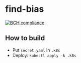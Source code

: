 # find-bias

[![BCH compliance](https://bettercodehub.com/edge/badge/AaronBuxbaum/find-bias?branch=master)](https://bettercodehub.com/)

## How to build
  * Put `secret.yaml` in `.k8s`
  * Deploy: `kubectl apply -k .k8s`
